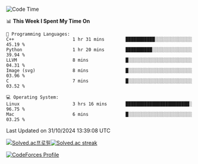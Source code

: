 
<!--START_SECTION:waka-->
![Code Time](http://img.shields.io/badge/Code%20Time-3%2C668%20hrs%2026%20mins-blue)

📊 **This Week I Spent My Time On** 

```text
💬 Programming Languages: 
C++                      1 hr 31 mins        ███████████░░░░░░░░░░░░░░   45.19 % 
Python                   1 hr 20 mins        ██████████░░░░░░░░░░░░░░░   39.94 % 
LLVM                     8 mins              █░░░░░░░░░░░░░░░░░░░░░░░░   04.31 % 
Image (svg)              8 mins              █░░░░░░░░░░░░░░░░░░░░░░░░   03.96 % 
C                        7 mins              █░░░░░░░░░░░░░░░░░░░░░░░░   03.52 % 

💻 Operating System: 
Linux                    3 hrs 16 mins       ████████████████████████░   96.75 % 
Mac                      6 mins              █░░░░░░░░░░░░░░░░░░░░░░░░   03.25 % 
```


 Last Updated on 31/10/2024 13:39:08 UTC
<!--END_SECTION:waka-->


[![Solved.ac프로필](http://mazassumnida.wtf/api/generate_badge?boj=hckim96)](https://solved.ac/hckim96)[![Solved.ac streak](http://mazandi.herokuapp.com/api?handle=hckim96&theme=dark)](https://solved.ac/hckim96)


[![CodeForces Profile](https://cf.leed.at?id=hckim96)](https://codeforces.com/profile/hckim96)

